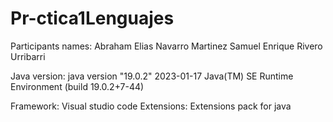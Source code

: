 # Pr-ctica1Lenguajes

Participants names:
Abraham Elias Navarro Martinez
Samuel Enrique Rivero Urribarri

Java version:
java version "19.0.2" 2023-01-17
Java(TM) SE Runtime Environment (build 19.0.2+7-44)

Framework:
Visual studio code
Extensions:
Extensions pack for java
